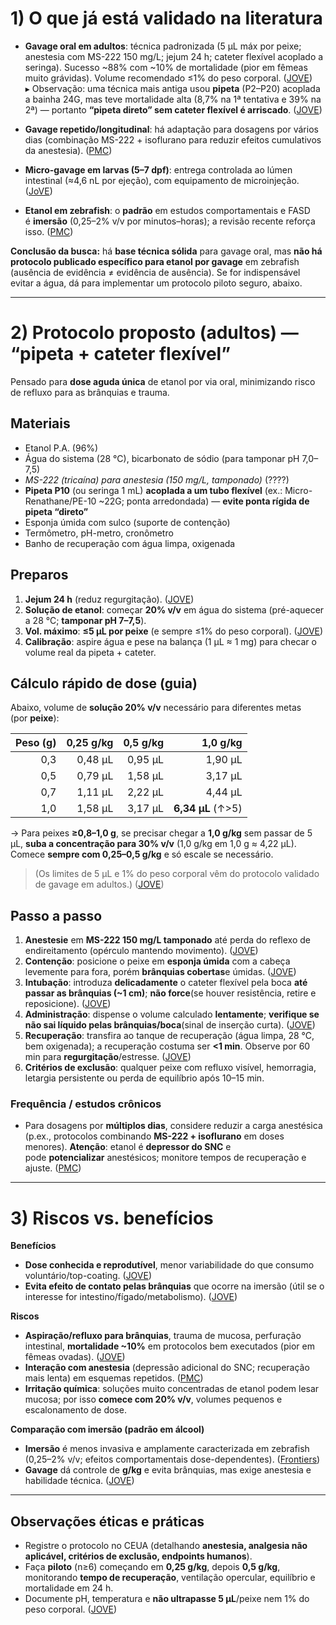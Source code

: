 # 1) O que já está validado na literatura

- **Gavage oral em adultos**: técnica padronizada (5 µL máx por peixe; anestesia com MS-222 150 mg/L; jejum 24 h; cateter flexível acoplado a seringa). Sucesso ~88% com ~10% de mortalidade (pior em fêmeas muito grávidas). Volume recomendado ≤1% do peso corporal. ([JOVE](https://www.jove.com/t/50691/gavaging-adult-zebrafish "Gavaging Adult Zebrafish"))  
    ▸ Observação: uma técnica mais antiga usou **pipeta** (P2–P20) acoplada a bainha 24G, mas teve mortalidade alta (8,7% na 1ª tentativa e 39% na 2ª) — portanto **“pipeta direto” sem cateter flexível é arriscado**. ([JOVE](https://www.jove.com/t/50691/gavaging-adult-zebrafish "Gavaging Adult Zebrafish"))
    
- **Gavage repetido/longitudinal**: há adaptação para dosagens por vários dias (combinação MS-222 + isoflurano para reduzir efeitos cumulativos da anestesia). ([PMC](https://pmc.ncbi.nlm.nih.gov/articles/PMC4958307/?utm_source=chatgpt.com "Long-term drug administration in the adult zebrafish using ..."))
    
- **Micro-gavage em larvas (5–7 dpf)**: entrega controlada ao lúmen intestinal (≈4,6 nL por ejeção), com equipamento de microinjeção. ([JoVE](https://app.jove.com/v/4434/microgavage-of-zebrafish-larvae "Video: Microgavage of Zebrafish Larvae"))
    
- **Etanol em zebrafish**: o **padrão** em estudos comportamentais e FASD é **imersão** (0,25–2% v/v por minutos–horas); a revisão recente reforça isso. ([PMC](https://pmc.ncbi.nlm.nih.gov/articles/PMC9608232/?utm_source=chatgpt.com "Neurochemical and Behavioral Consequences of Ethanol ..."))
    

**Conclusão da busca:** há **base técnica sólida** para gavage oral, mas **não há protocolo publicado específico para etanol por gavage** em zebrafish (ausência de evidência ≠ evidência de ausência). Se for indispensável evitar a água, dá para implementar um protocolo piloto seguro, abaixo.

---

# 2) Protocolo proposto (adultos) — “pipeta + cateter flexível”

Pensado para **dose aguda única** de etanol por via oral, minimizando risco de refluxo para as brânquias e trauma.

## Materiais

- Etanol P.A. (96%)
- Água do sistema (28 °C), bicarbonato de sódio (para tamponar pH 7,0–7,5)
- *MS-222 (tricaína) para anestesia (150 mg/L, tamponado)* (????)
- **Pipeta P10** (ou seringa 1 mL) **acoplada a um tubo flexível** (ex.: Micro-Renathane/PE-10 ~22G; ponta arredondada) — **evite ponta rígida de pipeta “direto”**
- Esponja úmida com sulco (suporte de contenção)
- Termômetro, pH-metro, cronômetro
- Banho de recuperação com água limpa, oxigenada

## Preparos

1. **Jejum 24 h** (reduz regurgitação). ([JOVE](https://www.jove.com/t/50691/gavaging-adult-zebrafish "Gavaging Adult Zebrafish"))
2. **Solução de etanol**: começar **20% v/v** em água do sistema (pré-aquecer a 28 °C; **tamponar pH 7–7,5**).
3. **Vol. máximo**: **≤5 µL por peixe** (e sempre ≤1% do peso corporal). ([JOVE](https://www.jove.com/t/50691/gavaging-adult-zebrafish "Gavaging Adult Zebrafish"))
4. **Calibração**: aspire água e pese na balança (1 µL ≈ 1 mg) para checar o volume real da pipeta + cateter.

## Cálculo rápido de dose (guia)

Abaixo, volume de **solução 20% v/v** necessário para diferentes metas (por **peixe**):

|Peso (g)|0,25 g/kg|0,5 g/kg|1,0 g/kg|
|--:|--:|--:|--:|
|0,3|0,48 µL|0,95 µL|1,90 µL|
|0,5|0,79 µL|1,58 µL|3,17 µL|
|0,7|1,11 µL|2,22 µL|4,44 µL|
|1,0|1,58 µL|3,17 µL|**6,34 µL** (↑>5)|

→ Para peixes **≥0,8–1,0 g**, se precisar chegar a **1,0 g/kg** sem passar de 5 µL, **suba a concentração para 30% v/v** (1,0 g/kg em 1,0 g ≈ 4,22 µL). Comece **sempre com 0,25–0,5 g/kg** e só escale se necessário.

> (Os limites de 5 µL e 1% do peso corporal vêm do protocolo validado de gavage em adultos.) ([JOVE](https://www.jove.com/t/50691/gavaging-adult-zebrafish "Gavaging Adult Zebrafish"))

## Passo a passo

1. **Anestesie** em **MS-222 150 mg/L tamponado** até perda do reflexo de endireitamento (opérculo mantendo movimento). ([JOVE](https://www.jove.com/t/50691/gavaging-adult-zebrafish "Gavaging Adult Zebrafish"))
2. **Contenção**: posicione o peixe em **esponja úmida** com a cabeça levemente para fora, porém **brânquias cobertas**e úmidas. ([JOVE](https://www.jove.com/t/50691/gavaging-adult-zebrafish "Gavaging Adult Zebrafish"))
3. **Intubação**: introduza **delicadamente** o cateter flexível pela boca **até passar as brânquias (~1 cm)**; **não force**(se houver resistência, retire e reposicione). ([JOVE](https://www.jove.com/t/50691/gavaging-adult-zebrafish "Gavaging Adult Zebrafish"))
4. **Administração**: dispense o volume calculado **lentamente**; **verifique se não sai líquido pelas brânquias/boca**(sinal de inserção curta). ([JOVE](https://www.jove.com/t/50691/gavaging-adult-zebrafish "Gavaging Adult Zebrafish"))
5. **Recuperação**: transfira ao tanque de recuperação (água limpa, 28 °C, bem oxigenada); a recuperação costuma ser **<1 min**. Observe por 60 min para **regurgitação**/estresse. ([JOVE](https://www.jove.com/t/50691/gavaging-adult-zebrafish "Gavaging Adult Zebrafish"))
6. **Critérios de exclusão**: qualquer peixe com refluxo visível, hemorragia, letargia persistente ou perda de equilíbrio após 10–15 min.

### Frequência / estudos crônicos

- Para dosagens por **múltiplos dias**, considere reduzir a carga anestésica (p.ex., protocolos combinando **MS-222 + isoflurano** em doses menores). **Atenção**: etanol é **depressor do SNC** e pode **potencializar** anestésicos; monitore tempos de recuperação e ajuste. ([PMC](https://pmc.ncbi.nlm.nih.gov/articles/PMC4958307/?utm_source=chatgpt.com "Long-term drug administration in the adult zebrafish using ..."))

---

# 3) Riscos vs. benefícios

**Benefícios**

- **Dose conhecida e reprodutível**, menor variabilidade do que consumo voluntário/top-coating. ([JOVE](https://www.jove.com/t/50691/gavaging-adult-zebrafish "Gavaging Adult Zebrafish"))
- **Evita efeito de contato pelas brânquias** que ocorre na imersão (útil se o interesse for intestino/fígado/metabolismo). ([JOVE](https://www.jove.com/t/50691/gavaging-adult-zebrafish "Gavaging Adult Zebrafish"))

**Riscos**

- **Aspiração/refluxo para brânquias**, trauma de mucosa, perfuração intestinal, **mortalidade ~10%** em protocolos bem executados (pior em fêmeas ovadas). ([JOVE](https://www.jove.com/t/50691/gavaging-adult-zebrafish "Gavaging Adult Zebrafish"))
- **Interação com anestesia** (depressão adicional do SNC; recuperação mais lenta) em esquemas repetidos. ([PMC](https://pmc.ncbi.nlm.nih.gov/articles/PMC4958307/?utm_source=chatgpt.com "Long-term drug administration in the adult zebrafish using ..."))
- **Irritação química**: soluções muito concentradas de etanol podem lesar mucosa; por isso **comece com 20% v/v**, volumes pequenos e escalonamento de dose.
    

**Comparação com imersão (padrão em álcool)**

- **Imersão** é menos invasiva e amplamente caracterizada em zebrafish (0,25–2% v/v; efeitos comportamentais dose-dependentes). ([Frontiers](https://www.frontiersin.org/journals/pharmacology/articles/10.3389/fphar.2022.853936/full?utm_source=chatgpt.com "Sex-Specific Effects of Acute Ethanol Exposure on ..."))
- **Gavage** dá controle de **g/kg** e evita brânquias, mas exige anestesia e habilidade técnica. ([JOVE](https://www.jove.com/t/50691/gavaging-adult-zebrafish "Gavaging Adult Zebrafish"))
    

---

## Observações éticas e práticas

- Registre o protocolo no CEUA (detalhando **anestesia, analgesia não aplicável, critérios de exclusão, endpoints humanos**).
- Faça **piloto** (n≥6) começando em **0,25 g/kg**, depois **0,5 g/kg**, monitorando **tempo de recuperação**, ventilação opercular, equilíbrio e mortalidade em 24 h.
- Documente pH, temperatura e **não ultrapasse 5 µL**/peixe nem 1% do peso corporal. ([JOVE](https://www.jove.com/t/50691/gavaging-adult-zebrafish "Gavaging Adult Zebrafish"))